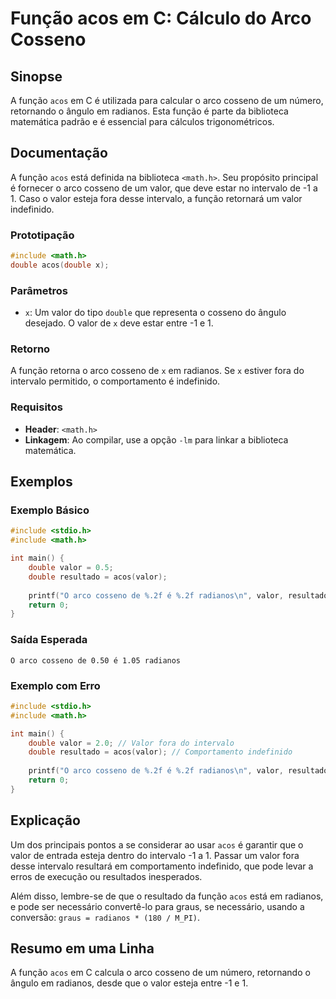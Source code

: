 <!--
Meta Description: # Função acos em C: Cálculo do Arco Cosseno ## Sinopse A função `acos` em C é utilizada para calcular o arco cosseno de um número, retornando o ângulo...
Meta Keywords: valor, acos, cosseno, função, arco
-->

# Função acos em C: Cálculo do Arco Cosseno

## Sinopse
A função `acos` em C é utilizada para calcular o arco cosseno de um número, retornando o ângulo em radianos. Esta função é parte da biblioteca matemática padrão e é essencial para cálculos trigonométricos.

## Documentação
A função `acos` está definida na biblioteca `<math.h>`. Seu propósito principal é fornecer o arco cosseno de um valor, que deve estar no intervalo de -1 a 1. Caso o valor esteja fora desse intervalo, a função retornará um valor indefinido.

### Prototipação
```c
#include <math.h>
double acos(double x);
```

### Parâmetros
- `x`: Um valor do tipo `double` que representa o cosseno do ângulo desejado. O valor de `x` deve estar entre -1 e 1.

### Retorno
A função retorna o arco cosseno de `x` em radianos. Se `x` estiver fora do intervalo permitido, o comportamento é indefinido.

### Requisitos
- **Header**: `<math.h>`
- **Linkagem**: Ao compilar, use a opção `-lm` para linkar a biblioteca matemática.

## Exemplos
### Exemplo Básico
```c
#include <stdio.h>
#include <math.h>

int main() {
    double valor = 0.5;
    double resultado = acos(valor);
    
    printf("O arco cosseno de %.2f é %.2f radianos\n", valor, resultado);
    return 0;
}
```

### Saída Esperada
```
O arco cosseno de 0.50 é 1.05 radianos
```

### Exemplo com Erro
```c
#include <stdio.h>
#include <math.h>

int main() {
    double valor = 2.0; // Valor fora do intervalo
    double resultado = acos(valor); // Comportamento indefinido
    
    printf("O arco cosseno de %.2f é %.2f radianos\n", valor, resultado);
    return 0;
}
```

## Explicação
Um dos principais pontos a se considerar ao usar `acos` é garantir que o valor de entrada esteja dentro do intervalo -1 a 1. Passar um valor fora desse intervalo resultará em comportamento indefinido, que pode levar a erros de execução ou resultados inesperados.

Além disso, lembre-se de que o resultado da função `acos` está em radianos, e pode ser necessário convertê-lo para graus, se necessário, usando a conversão: `graus = radianos * (180 / M_PI)`.

## Resumo em uma Linha
A função `acos` em C calcula o arco cosseno de um número, retornando o ângulo em radianos, desde que o valor esteja entre -1 e 1.
